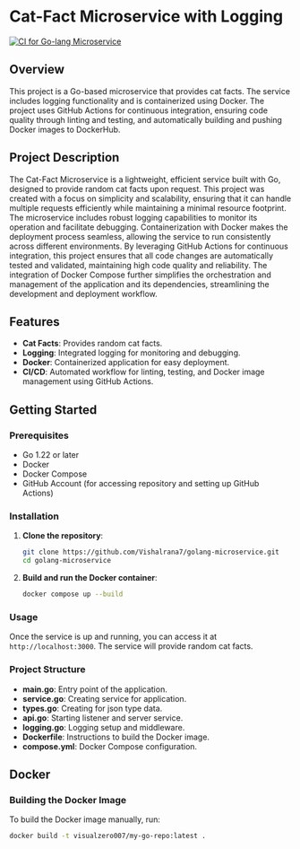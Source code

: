 # Cat-Fact Microservice with Logging

[![CI for Go-lang Microservice](https://github.com/Vishalrana7/golang-microservice/actions/workflows/myworkflow.yaml/badge.svg)](https://github.com/Vishalrana7/golang-microservice/actions/workflows/myworkflow.yaml)

## Overview

This project is a Go-based microservice that provides cat facts. The service includes logging functionality and is containerized using Docker. The project uses GitHub Actions for continuous integration, ensuring code quality through linting and testing, and automatically building and pushing Docker images to DockerHub.

## Project Description

The Cat-Fact Microservice is a lightweight, efficient service built with Go, designed to provide random cat facts upon request. This project was created with a focus on simplicity and scalability, ensuring that it can handle multiple requests efficiently while maintaining a minimal resource footprint. The microservice includes robust logging capabilities to monitor its operation and facilitate debugging. Containerization with Docker makes the deployment process seamless, allowing the service to run consistently across different environments. By leveraging GitHub Actions for continuous integration, this project ensures that all code changes are automatically tested and validated, maintaining high code quality and reliability. The integration of Docker Compose further simplifies the orchestration and management of the application and its dependencies, streamlining the development and deployment workflow.

## Features

- **Cat Facts**: Provides random cat facts.
- **Logging**: Integrated logging for monitoring and debugging.
- **Docker**: Containerized application for easy deployment.
- **CI/CD**: Automated workflow for linting, testing, and Docker image management using GitHub Actions.

## Getting Started

### Prerequisites

- Go 1.22 or later
- Docker
- Docker Compose
- GitHub Account (for accessing repository and setting up GitHub Actions)

### Installation

1. **Clone the repository**:
    ```sh
    git clone https://github.com/Vishalrana7/golang-microservice.git
    cd golang-microservice
    ```

2. **Build and run the Docker container**:
    ```sh
    docker compose up --build
    ```

### Usage

Once the service is up and running, you can access it at `http://localhost:3000`. The service will provide random cat facts.

### Project Structure

- **main.go**: Entry point of the application.
- **service.go**: Creating service for application.
- **types.go**: Creating for json type data.
- **api.go**: Starting listener and server service.
- **logging.go**: Logging setup and middleware.
- **Dockerfile**: Instructions to build the Docker image.
- **compose.yml**: Docker Compose configuration.

## Docker

### Building the Docker Image

To build the Docker image manually, run:
```sh
docker build -t visualzero007/my-go-repo:latest .
